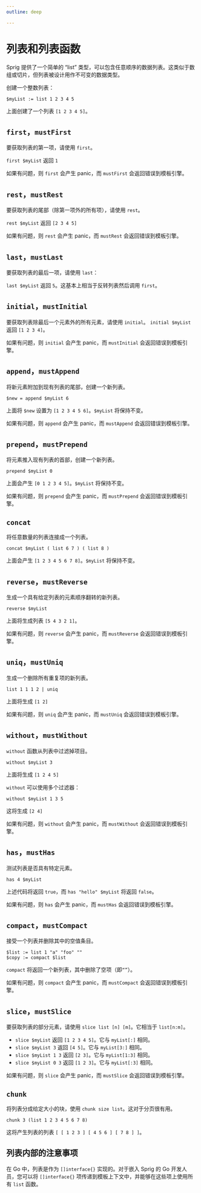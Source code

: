 ```yaml
---
outline: deep

---
```


# 列表和列表函数

Sprig 提供了一个简单的 “list” 类型，可以包含任意顺序的数据列表。这类似于数组或切片，但列表被设计用作不可变的数据类型。

创建一个整数列表：

```
$myList := list 1 2 3 4 5
```

上面创建了一个列表 `[1 2 3 4 5]`。

## `first`，`mustFirst`

要获取列表的第一项，请使用 `first`。

`first $myList` 返回 `1`

如果有问题，则 `first` 会产生 panic，而 `mustFirst` 会返回错误到模板引擎。

## `rest`，`mustRest`

要获取列表的尾部（除第一项外的所有项），请使用 `rest`。

`rest $myList` 返回 `[2 3 4 5]`

如果有问题，则 `rest` 会产生 panic，而 `mustRest` 会返回错误到模板引擎。

## `last`，`mustLast`

要获取列表的最后一项，请使用 `last`：

`last $myList` 返回 `5`。这基本上相当于反转列表然后调用 `first`。

## `initial`，`mustInitial`

要获取列表除最后一个元素外的所有元素，请使用 `initial`。
`initial $myList` 返回 `[1 2 3 4]`。

如果有问题，则 `initial` 会产生 panic，而 `mustInitial` 会返回错误到模板引擎。

## `append`，`mustAppend`

将新元素附加到现有列表的尾部，创建一个新列表。

```
$new = append $myList 6
```

上面将 `$new` 设置为 `[1 2 3 4 5 6]`。`$myList` 将保持不变。

如果有问题，则 `append` 会产生 panic，而 `mustAppend` 会返回错误到模板引擎。

## `prepend`，`mustPrepend`

将元素推入现有列表的首部，创建一个新列表。

```
prepend $myList 0
```

上面会产生 `[0 1 2 3 4 5]`。`$myList` 将保持不变。

如果有问题，则 `prepend` 会产生 panic，而 `mustPrepend` 会返回错误到模板引擎。

## `concat`

将任意数量的列表连接成一个列表。

```
concat $myList ( list 6 7 ) ( list 8 )
```

上面会产生 `[1 2 3 4 5 6 7 8]`。`$myList` 将保持不变。

## `reverse`，`mustReverse`

生成一个具有给定列表的元素顺序翻转的新列表。

```
reverse $myList
```

上面将生成列表 `[5 4 3 2 1]`。

如果有问题，则 `reverse` 会产生 panic，而 `mustReverse` 会返回错误到模板引擎。

## `uniq`，`mustUniq`

生成一个删除所有重复项的新列表。

```
list 1 1 1 2 | uniq
```

上面将生成 `[1 2]`

如果有问题，则 `uniq` 会产生 panic，而 `mustUniq` 会返回错误到模板引擎。

## `without`，`mustWithout`

`without` 函数从列表中过滤掉项目。

```
without $myList 3
```

上面将生成 `[1 2 4 5]`

`without` 可以使用多个过滤器：

```
without $myList 1 3 5
```

这将生成 `[2 4]`

如果有问题，则 `without` 会产生 panic，而 `mustWithout` 会返回错误到模板引擎。

## `has`，`mustHas`

测试列表是否具有特定元素。

```
has 4 $myList
```

上述代码将返回 `true`，而 `has "hello" $myList` 将返回 `false`。

如果有问题，则 `has` 会产生 panic，而 `mustHas` 会返回错误到模板引擎。

## `compact`，`mustCompact`

接受一个列表并删除其中的空值条目。

```
$list := list 1 "a" "foo" ""
$copy := compact $list
```

`compact` 将返回一个新列表，其中删除了空项（即`“”`）。

如果有问题，则 `compact` 会产生 panic，而 `mustCompact` 会返回错误到模板引擎。

## `slice`，`mustSlice`

要获取列表的部分元素，请使用 `slice list [n] [m]`。它相当于 `list[n:m]`。

* `slice $myList` 返回 `[1 2 3 4 5]`。它与 `myList[:]` 相同。
* `slice $myList 3` 返回 `[4 5]`。它与 `myList[3:]` 相同。
* `slice $myList 1 3` 返回 `[2 3]`。它与 `myList[1:3]` 相同。
* `slice $myList 0 3` 返回 `[1 2 3]`。它与 `myList[:3]` 相同。

如果有问题，则 `slice` 会产生 panic，而 `mustSlice` 会返回错误到模板引擎。

## `chunk`

将列表分成给定大小的块，使用 `chunk size list`。这对于分页很有用。

```
chunk 3 (list 1 2 3 4 5 6 7 8)
```

这将产生列表的列表 `[ [ 1 2 3 ] [ 4 5 6 ] [ 7 8 ] ]`。

## 列表内部的注意事项

在 Go 中，列表是作为 `[]interface{}` 实现的。对于嵌入 Sprig 的 Go 开发人员，您可以将 `[]interface{}` 项传递到模板上下文中，并能够在这些项上使用所有 `list` 函数。
